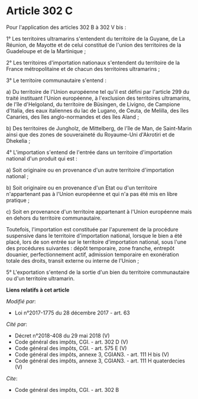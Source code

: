 # Article 302 C

Pour l'application des articles 302 B à 302 V bis :

1° Les territoires ultramarins s'entendent du territoire de la Guyane, de La Réunion, de Mayotte et de celui constitué de
l'union des territoires de la Guadeloupe et de la Martinique ;

2° Les territoires d'importation nationaux s'entendent du territoire de la France métropolitaine et de chacun des territoires
ultramarins ;

3° Le territoire communautaire s'entend :

a) Du territoire de l'Union européenne tel qu'il est défini par l'article 299 du traité instituant l'Union européenne, à
l'exclusion des territoires ultramarins, de l'île d'Helgoland, du territoire de Büsingen, de Livigno, de Campione d'Italia,
des eaux italiennes du lac de Lugano, de Ceuta, de Melilla, des îles Canaries, des îles anglo-normandes et des îles Aland ;

b) Des territoires de Jungholz, de Mittelberg, de l'île de Man, de Saint-Marin ainsi que des zones de souveraineté du
Royaume-Uni d'Akrotiri et de Dhekelia ;

4° L'importation s'entend de l'entrée dans un territoire d'importation national d'un produit qui est :

a) Soit originaire ou en provenance d'un autre territoire d'importation national ;

b) Soit originaire ou en provenance d'un Etat ou d'un territoire n'appartenant pas à l'Union européenne et qui n'a pas été
mis en libre pratique ;

c) Soit en provenance d'un territoire appartenant à l'Union européenne mais en dehors du territoire communautaire.

Toutefois, l'importation est constituée par l'apurement de la procédure suspensive dans le territoire d'importation national,
lorsque le bien a été placé, lors de son entrée sur le territoire d'importation national, sous l'une des procédures
suivantes : dépôt temporaire, zone franche, entrepôt douanier, perfectionnement actif, admission temporaire en exonération
totale des droits, transit externe ou interne de l'Union ;

5° L'exportation s'entend de la sortie d'un bien du territoire communautaire ou d'un territoire ultramarin.

**Liens relatifs à cet article**

_Modifié par_:

  - Loi n°2017-1775 du 28 décembre 2017 - art. 63

_Cité par_:

  - Décret n°2018-408 du 29 mai 2018 (V)
  - Code général des impôts, CGI. - art. 302 D (V)
  - Code général des impôts, CGI. - art. 575 E (V)
  - Code général des impôts, annexe 3, CGIAN3. - art. 111 H bis (V)
  - Code général des impôts, annexe 3, CGIAN3. - art. 111 H quaterdecies (V)

_Cite_:

  - Code général des impôts, CGI. - art. 302 B
